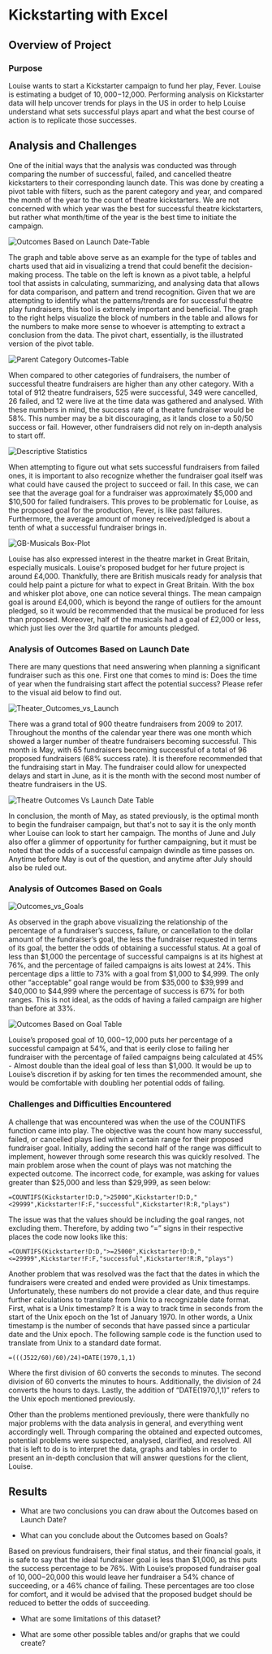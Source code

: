 # Kickstarting with Excel

## Overview of Project

### Purpose

Louise wants to start a Kickstarter campaign to fund her play, Fever. Louise is estimating a budget of $10,000-$12,000. Performing analysis on Kickstarter data will help uncover trends for plays in the US in order to help Louise understand what sets successful plays apart and what the best course of action is to replicate those successes.

## Analysis and Challenges

One of the initial ways that the analysis was conducted was through comparing the number of successful, failed, and cancelled theatre kickstarters to their corresponding launch date. This was done by creating a pivot table with filters, such as the parent category and year, and compared the month of the year to the count of theatre kickstarters. We are not concerned with which year was the best for successful theatre kickstarters, but rather what month/time of the year is the best time to initiate the campaign.

![Outcomes Based on Launch Date-Table](https://user-images.githubusercontent.com/111096246/187094409-51db5d65-857b-4ab1-821a-8f2e61cef7c4.PNG)

The graph and table above serve as an example for the type of tables and charts used that aid in visualizing a trend that could benefit the decision-making process. The table on the left is known as a pivot table, a helpful tool that assists in calculating, summarizing, and analysing data that allows for data comparison, and pattern and trend recognition. Given that we are attempting to identify what the patterns/trends are for successful theatre play fundraisers, this tool is extremely important and beneficial. The graph to the right helps visualize the block of numbers in the table and allows for the numbers to make more sense to whoever is attempting to extract a conclusion from the data. The pivot chart, essentially, is the illustrated version of the pivot table.

![Parent Category Outcomes-Table](https://user-images.githubusercontent.com/111096246/187531614-f7795ba6-8494-4342-a4e6-7ba0d3a1cb72.PNG)

When compared to other categories of fundraisers, the number of successful theatre fundraisers are higher than any other category. With a total of 912 theatre fundraisers, 525 were successful, 349 were cancelled, 26 failed, and 12 were live at the time data was gathered and analysed. With these numbers in mind, the success rate of a theatre fundraiser would be 58%. This number may be a bit discouraging, as it lands close to a 50/50 success or fail. However, other fundraisers did not rely on in-depth analysis to start off.

![Descriptive Statistics](https://user-images.githubusercontent.com/111096246/187531772-2f285d50-1238-4721-bd62-a69da7df1c61.PNG)

When attempting to figure out what sets successful fundraisers from failed ones, it is important to also recognize whether the fundraiser goal itself was what could have caused the project to succeed or fail. In this case, we can see that the average goal for a fundraiser was approximately $5,000 and $10,500 for failed fundraisers. This proves to be problematic for Louise, as the proposed goal for the production, Fever, is like past failures. Furthermore, the average amount of money received/pledged is about a tenth of what a successful fundraiser brings in.

![GB-Musicals Box-Plot](https://user-images.githubusercontent.com/111096246/187532681-bf2746f3-84b1-4abb-a663-c814b78e0560.PNG)

Louise has also expressed interest in the theatre market in Great Britain, especially musicals. Louise's proposed budget for her future project is around £4,000. Thankfully, there are British musicals ready for analysis that could help paint a picture for what to expect in Great Britain. With the box and whisker plot above, one can notice several things. The mean campaign goal is around £4,000, which is beyond the range of outliers for the amount pledged, so it would be recommended that the musical be produced for less than proposed. Moreover, half of the musicals had a goal of £2,000 or less, which just lies over the 3rd quartile for amounts pledged.

### Analysis of Outcomes Based on Launch Date

There are many questions that need answering when planning a significant fundraiser such as this one. First one that comes to mind is: Does the time of year when the fundraising start affect the potential success? Please refer to the visual aid below to find out.

![Theater_Outcomes_vs_Launch](https://user-images.githubusercontent.com/111096246/187095012-6d7f7fa4-5cce-4ffa-b36c-6ec2b2a235cd.png)

There was a grand total of 900 theatre fundraisers from 2009 to 2017. Throughout the months of the calendar year there was one month which showed a larger number of theatre fundraisers becoming successful. This month is May, with 65 fundraisers becoming successful of a total of 96 proposed fundraisers (68% success rate). It is therefore recommended that the fundraising start in May. The fundraiser could allow for unexpected delays and start in June, as it is the month with the second most number of theatre fundraisers in the US.

![Theatre Outcomes Vs Launch Date Table](https://user-images.githubusercontent.com/111096246/187534215-3e72aa41-a0af-4e4f-9e7b-5026fb191766.PNG)

In conclusion, the month of May, as stated previously, is the optimal month to begin the fundraiser campaign, but that's not to say it is the only month wher Louise can look to start her campaign. The months of June and July also offer a glimmer of opportunity for further campaigning, but it must be noted that the odds of a successful campaign dwindle as time passes on. Anytime before May is out of the question, and anytime after July should also be ruled out.

### Analysis of Outcomes Based on Goals

![Outcomes_vs_Goals](https://user-images.githubusercontent.com/111096246/187532789-63ec50ee-9d54-4c57-93a7-a35f50b1ce26.png)

As observed in the graph above visualizing the relationship of the percentage of a fundraiser’s success, failure, or cancellation to the dollar amount of the fundraiser’s goal, the less the fundraiser requested in terms of its goal, the better the odds of obtaining a successful status. At a goal of less than $1,000 the percentage of successful campaigns is at its highest at 76%, and the percentage of failed campaigns is aits lowest at 24%. This percentage dips a little to 73% with a goal from $1,000 to $4,999. The only other “acceptable” goal range would be from $35,000 to $39,999 and $40,000 to $44,999 where the percentage of success is 67% for both ranges. This is not ideal, as the odds of having a failed campaign are higher than before at 33%.

![Outcomes Based on Goal Table](https://user-images.githubusercontent.com/111096246/187541364-9d370c99-065b-400f-86b5-8f688a29dc4e.PNG)

Louise’s proposed goal of $10,000-$12,000 puts her percentage of a successful campaign at 54%, and that is eerily close to failing her fundraiser with the percentage of failed campaigns being calculated at 45% - Almost double than the ideal goal of less than $1,000. It would be up to Louise’s discretion if by asking for ten times the recommended amount, she would be comfortable with doubling her potential odds of failing.


### Challenges and Difficulties Encountered

A challenge that was encountered was when the use of the COUNTIFS function came into play. The objective was the count how many successful, failed, or cancelled plays lied within a certain range for their proposed fundraiser goal. Initially, adding the second half of the range was difficult to implement, however through some research this was quickly resolved. The main problem arose when the count of plays was not matching the expected outcome. The incorrect code, for example, was asking for values greater than $25,000 and less than $29,999, as seen below:

```
=COUNTIFS(Kickstarter!D:D,">25000",Kickstarter!D:D,"<29999",Kickstarter!F:F,"successful",Kickstarter!R:R,"plays")
```

The issue was that the values should be including the goal ranges, not excluding them. Therefore, by adding two “=” signs in their respective places the code now looks like this:

```
=COUNTIFS(Kickstarter!D:D,">=25000",Kickstarter!D:D,"<=29999",Kickstarter!F:F,"successful",Kickstarter!R:R,"plays")
```

Another problem that was resolved was the fact that the dates in which the fundraisers were created and ended were provided as Unix timestamps. Unfortunately, these numbers do not provide a clear date, and thus require further calculations to translate from Unix to a recognizable date format. First, what is a Unix timestamp? It is a way to track time in seconds from the start of the Unix epoch on the 1st of January 1970. In other words, a Unix timestamp is the number of seconds that have passed since a particular date and the Unix epoch. The following sample code is the function used to translate from Unix to a standard date format.
```
=(((J522/60)/60)/24)+DATE(1970,1,1)
```

Where the first division of 60 converts the seconds to minutes. The second division of 60 converts the minutes to hours. Additionally, the division of 24 converts the hours to days. Lastly, the addition of “DATE(1970,1,1)” refers to the Unix epoch mentioned previously. 

Other than the problems mentioned previously, there were thankfully no major problems with the data analysis in general, and everything went accordingly well. Through comparing the obtained and expected outcomes, potential problems were suspected, analysed, clarified, and resolved. All that is left to do is to interpret the data, graphs and tables in order to present an in-depth conclusion that will answer questions for the client, Louise.

## Results

- What are two conclusions you can draw about the Outcomes based on Launch Date?

- What can you conclude about the Outcomes based on Goals?

Based on previous fundraisers, their final status, and their financial goals, it is safe to say that the ideal fundraiser goal is less than $1,000, as this puts the success percentage to be 76%. With Louise’s proposed fundraiser goal of $10,000-$20,000 this would leave her fundraiser a 54% chance of succeeding, or a 46% chance of failing. These percentages are too close for comfort, and it would be advised that the proposed budget should be reduced to better the odds of succeeding.

- What are some limitations of this dataset?

- What are some other possible tables and/or graphs that we could create?
